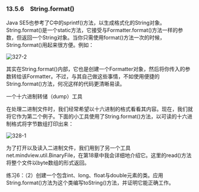 ### 13.5.6　String.format()

Java SE5也参考了C中的sprintf()方法，以生成格式化的String对象。String.format()是一个static方法，它接受与Formatter.format()方法一样的参数，但返回一个String对象。当你只需使用format()方法一次的时候，String.format()用起来很方便。例如：

![327-2](../Images/image03073.jpeg)

其实在String.format()内部，它也是创建一个Formatter对象，然后将你传入的参数转给该Formatter。不过，与其自己做这些事情，不如使用便捷的String.format()方法，何况这样的代码更清晰易读。

一个十六进制转储（dump）工具

在处理二进制文件时，我们经常希望以十六进制的格式看看其内容。现在，我们就将它作为第二个例子。下面的小工具使用了String.format()方法，以可读的十六进制格式将字节数组打印出来：

![328-1](../Images/image03074.jpeg)

为了打开以及读入二进制文件，我们用到了另一个工具net.mindview.util.BinaryFile，在第18章中我会详细地介绍它。这里的read()方法将整个文件以byte数组的形式返回。

练习6：（2）创建一个包含int、long、float与double元素的类。应用String.format()方法为这个类编写toString()方法，并证明它能正确工作。